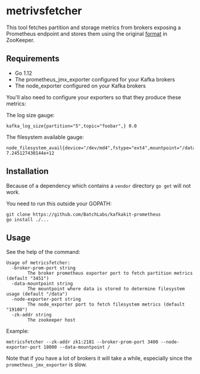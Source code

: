 # metrivsfetcher

This tool fetches partition and storage metrics from brokers exposing a Prometheus endpoint and stores them using the original [format](https://github.com/DataDog/kafka-kit/tree/master/cmd/metricsfetcher#data-structures) in ZooKeeper.

## Requirements

* Go 1.12
* The prometheus\_jmx\_exporter configured for your Kafka brokers
* The node\_exporter configured on your Kafka brokers

You'll also need to configure your exporters so that they produce these metrics:

The log size gauge:

    kafka_log_size{partition="5",topic="foobar",} 0.0

The filesystem available gauge:

    node_filesystem_avail{device="/dev/md4",fstype="ext4",mountpoint="/data"} 7.245127430144e+12

## Installation

Because of a dependency which contains a `vendor` directory `go get` will not work.

You need to run this outside your GOPATH:

    git clone https://github.com/BatchLabs/kafkakit-prometheus
    go install ./...

## Usage

See the help of the command:

    Usage of metricsfetcher:
      -broker-prom-port string
            The broker prometheus exporter port to fetch partition metrics (default "3451")
      -data-mountpoint string
            The mountpoint where data is stored to determine filesystem usage (default "/data")
      -node-exporter-port string
            The node_exporter port to fetch filesystem metrics (default "19100")
      -zk-addr string
            The zookeeper host

Example:

    metricsfetcher --zk-addr zk1:2181 --broker-prom-port 3400 --node-exporter-port 18000 --data-mountpoint /

Note that if you have a lot of brokers it will take a while, especially since the `prometheus_jmx_exporter` is slow.
